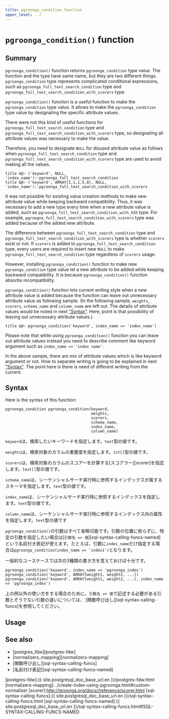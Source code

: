 ```yaml
---
title: pgroonga_condition function
upper_level: ../
---
```


# `pgroonga_condition()` function

## Summary

`pgroonga_condition()` function returns `pgroonga_condition` type value.
The function and the type have same name, but they are two different things.
`pgroonga_condition` type represents complicated conditional expressions, such as `pgroonga_full_text_search_condition` type and `pgroonga_full_text_search_condition_with_scorers` type. 

`pgroonga_condition()` function is a useful function to make the `pgroonga_condition` type value.
It allows to make the `pgroonga_condition` type value by designating the specific attribute values.

There were not this kind of useful functions for `pgroonga_full_text_search_condition` type and `pgroonga_full_text_search_condition_with_scorers` type, so designating all attribute values was necessary to make the value.

Therefore, you need to designate `NULL` for disused attribute value as follows when `pgroonga_full_text_search_condition` type and `pgroonga_full_text_search_condition_with_scorers` type are used to avoid making all the values.

```
title &@~ ('keyword', NULL, 'index_name')::pgroonga_full_text_search_condition
title &@~ ('keyword', ARRAY[1,1,1,5,0], NULL, 'index_name')::pgroonga_full_text_search_condition_with_scorers
```

It was not possible for existing value creation methods to make new attribute value while keeping backward compatibility.
Thus, it was necessary to add a new type every time when a new attribute value is added, such as `pgroonga_full_text_search_condition_with_XXX` type.
For example, `pgroogna_full_text_search_condition_with_scorers` type was added because of the added new attribute.

The difference between `pgroonga_full_text_search_condition` type and `pgroonga_full_text_search_condition_with_scorers` type is whether `scorers` exist or not. If `scorers` is added to `pgroonga_full_text_search_condition` type, every users are required to insert new `NULL` to make `pgroonga_full_text_search_condition` type regardless of `scorers` usage.

However, installing `pgroonga_condition()` function to make new `pgroonga_condition` type value let a new attribute to be added while keeping backward compatibility.
It is because `pgroonga_condition()` function absorbs incompatibility.

`pgroonga_condition()` function lets current writing style when a new attribute value is added because the function can leave out unnecessary attribute value as following sample.
(In the following sample, `weights`, `scorers`, `schema_name` and `column_name` are left out. The details of attribute values would be noted in next ["Syntax"](#syntax). Here, point is that possibility of leaving out unnecessary attribute values.)

```
title &@~ pgroonga_condition('keyword', index_name => 'index_name')
```

Please note that while using `pgroonga_condition()` function you can leave out attribute values instead you need to describe comment like keyword argument such as `index_name => 'index name'`.

In the above sample, there are mix of attribute values which is like keyword argument or not.
How to separate writing is going to be explained in next ["Syntax"](#syntax).
The point here is there is need of different writing from the current.

## Syntax

Here is the syntax of this function:

```
pgroonga_condition pgroonga_condition(keyword,
                                      weights,
                                      scorers,
                                      schema_name,
                                      index_name,
                                      column_name)
```

`keyword`は、検索したいキーワードを指定します。`text`型の値です。

`weights`は、検索対象のカラムの重要度を指定します。`int[]`型の値です。

`scorers`は、検索対象のカラムのスコアーを計算する[スコアラー][scorer]を指定します。`text[]`型の値です。

`schema_name`は、シーケンシャルサーチ実行時に参照するインデックスが属するスキーマを指定します。`text`型の値です。

`index_name`は、シーケンシャルサーチ実行時に参照するインデックスを指定します。`text`型の値です。

`column_name`は、シーケンシャルサーチ実行時に参照するインデックス内の属性を指定します。`text`型の値です

`pgroonga_condition()`の引数はすべて省略可能です。引数の位置に依らずに、特定の引数を指定したい場合は[`引数名 => 値`][sql-syntax-calling-funcs-named]という名前付き表記が使えます。たとえば、引数に`index_name`だけ指定する場合は`pgroonga_condition(index_name => 'index1')`となります。

一般的なユースケースでは次の3種類の書き方を覚えておけば十分です。

```
pgroonga_condition('keyword', index_name => 'pgroonga_index')
pgroonga_condition('keyword', ARRAY[weight1, weight2, ...])
pgroonga_condition('keyword', ARRAY[weight1, weight2, ...], index_name => 'pgroonga_index')
```

上の例以外の使い方をする場合のために、`引数名 => 値`で記述する必要がある引数とそうでない引数の違いについては、
[関数呼び出し][sql-syntax-calling-funcs]を参照してください。

## Usage

## See also

* [postgres_fdw][postgres-fdw]
* [normalizers_mapping][normalizers-mapping]
* [関数呼び出し][sql-syntax-calling-funcs]
* [名前付け表記][sql-syntax-calling-funcs-named]


[postgres-fdw]:{{ site.postgresql_doc_base_url.en }}/postgres-fdw.html
[normalizers-mapping]:../create-index-using-pgroonga.html#custom-normalizer
[scorer]:http://groonga.org/docs//reference/scorer.html
[sql-syntax-calling-funcs]:{{ site.postgresql_doc_base_url.en }}/sql-syntax-calling-funcs.html
[sql-syntax-calling-funcs-named]:{{ site.postgresql_doc_base_url.en }}/sql-syntax-calling-funcs.html#SQL-SYNTAX-CALLING-FUNCS-NAMED
